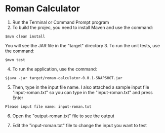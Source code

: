 # Roman Calculator
1. Run the Terminal or Command Prompt program
2. To build the projec, you need to install Maven and use the command:
```
$mvn clean install
```
You will see the JAR file in the "target" directory
3. To run the unit tests, use the command: 
```
$mvn test
```
4. To run the application, use the command:
```
$java -jar target/roman-calculator-0.0.1-SNAPSHOT.jar
```
5. Then, type in the input file name.
I also attached a sample input file "input-roman.txt" so you can type in the "input-roman.txt" and press Enter
```
Please input file name: input-roman.txt
```
6. Open the "output-roman.txt" file to see the output

7. Edit the "input-roman.txt" file to change the input you want to test 

